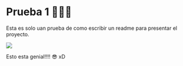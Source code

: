 # Prueba 1 👨🏼‍💻 
Esta es solo uan prueba de como escribir un readme para presentar el proyecto.

![](https://i.imgur.com/xqfqLe7.jpg)

Esto esta genial!!!!  😎 
xD
